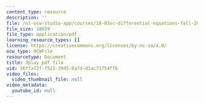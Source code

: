 ```yaml
---
content_type: resource
description: ''
file: /ol-ocw-studio-app/courses/18-03sc-differential-equations-fall-2011/36ffa72ff52139458a7dd1ac71754ff6_wwfjLBWfiSI.pdf
file_size: 18859
file_type: application/pdf
learning_resource_types: []
license: https://creativecommons.org/licenses/by-nc-sa/4.0/
ocw_type: OCWFile
resourcetype: Document
title: 3play pdf file
uid: 36ffa72f-f521-3945-8a7d-d1ac71754ff6
video_files:
  video_thumbnail_file: null
video_metadata:
  youtube_id: null
---
```

